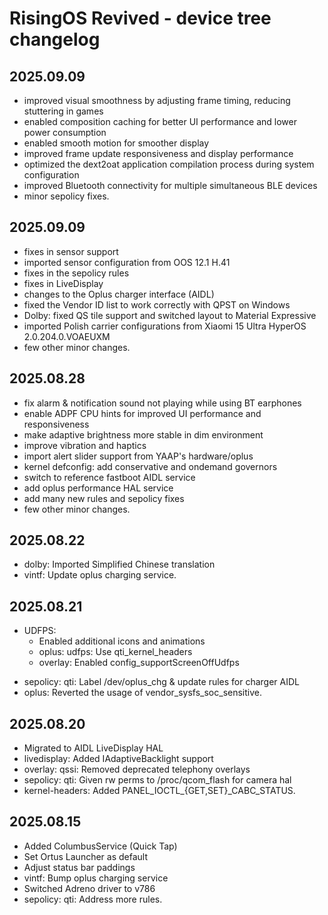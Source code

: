 RisingOS Revived - device tree changelog
========================================

2025.09.09
----------
- improved visual smoothness by adjusting frame timing, reducing stuttering in games
- enabled composition caching for better UI performance and lower power consumption
- enabled smooth motion for smoother display
- improved frame update responsiveness and display performance
- optimized the dext2oat application compilation process during system configuration
- improved Bluetooth connectivity for multiple simultaneous BLE devices
- minor sepolicy fixes.


2025.09.09
----------
- fixes in sensor support
- imported sensor configuration from OOS 12.1 H.41
- fixes in the sepolicy rules
- fixes in LiveDisplay
- changes to the Oplus charger interface (AIDL)
- fixed the Vendor ID list to work correctly with QPST on Windows
- Dolby: fixed QS tile support and switched layout to Material Expressive
- imported Polish carrier configurations from Xiaomi 15 Ultra HyperOS 2.0.204.0.VOAEUXM
- few other minor changes.


2025.08.28
----------
- fix alarm & notification sound not playing while using BT earphones
- enable ADPF CPU hints for improved UI performance and responsiveness
- make adaptive brightness more stable in dim environment
- improve vibration and haptics
- import alert slider support from YAAP's hardware/oplus
- kernel defconfig: add conservative and ondemand governors
- switch to reference fastboot AIDL service
- add oplus performance HAL service
- add many new rules and sepolicy fixes
- few other minor changes.


2025.08.22
----------
- dolby: Imported Simplified Chinese translation
- vintf: Update oplus charging service.


2025.08.21
----------
+ UDFPS:
  - Enabled additional icons and animations
  - oplus: udfps: Use qti_kernel_headers
  - overlay: Enabled config_supportScreenOffUdfps
- sepolicy: qti: Label /dev/oplus_chg & update rules for charger AIDL
- oplus: Reverted the usage of vendor_sysfs_soc_sensitive.


2025.08.20
----------
- Migrated to AIDL LiveDisplay HAL
- livedisplay: Added IAdaptiveBacklight support
- overlay: qssi: Removed deprecated telephony overlays
- sepolicy: qti: Given rw perms to /proc/qcom_flash for camera hal
- kernel-headers: Added PANEL_IOCTL_{GET,SET}_CABC_STATUS.


2025.08.15
----------
- Added ColumbusService (Quick Tap)
- Set Ortus Launcher as default
- Adjust status bar paddings
- vintf: Bump oplus charging service
- Switched Adreno driver to v786
- sepolicy: qti: Address more rules.
